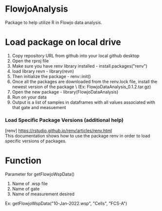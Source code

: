 # FlowjoAnalysis
Package to help utilize R in Flowjo data analysis.

# Load package on local drive
1. Copy repository URL from github into your local github desktop
2. Open the rproj file
3. Make sure you have renv library installed - install.packages("renv")
4. load library revn - library(revn)
5. Then initialize the package - renv::init()
6. Once all the packages are downloaded from the renv.lock file, install the newest version of the package \ (Ex: FlowjoDataAnalysis_0.1.2.tar.gz)
7. Open the new package - library(FlowjoDataAnalysis)
8. Run on your data
9. Output is a list of samples in dataframes with all values associated with that gate and measuement

### Load Specific Package Versions (additional help)
[renv] https://rstudio.github.io/renv/articles/renv.html \
This documentation shows how to use the package renv in order to load specific versions of packages.


# Function
Parameter for getFlowjoWspData()
1. Name of .wsp file
2. Name of gate
3. Name of measurement desired

Ex: getFlowjoWspData("10-Jan-2022.wsp", "Cells", "FCS-A")

